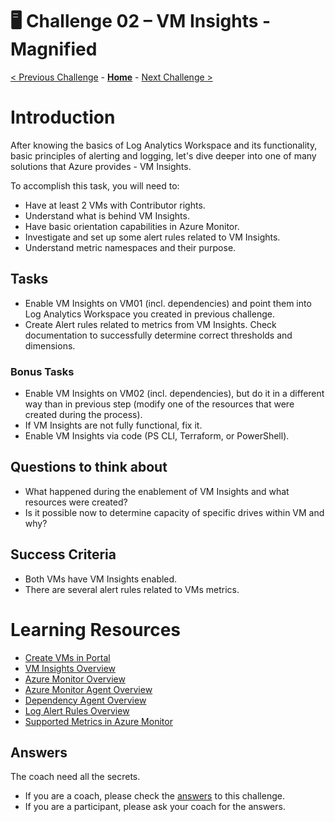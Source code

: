 # 🖥️ Challenge 02 – VM Insights - Magnified

[< Previous Challenge](./Challenge-01.md) - **[Home](./Readme.md)** - [Next Challenge >](./Challenge-03.md)

# Introduction

After knowing the basics of Log Analytics Workspace and its functionality, basic principles of alerting and logging,
let's dive deeper into one of many solutions that Azure provides - VM Insights.

To accomplish this task, you will need to:
- Have at least 2 VMs with Contributor rights.
- Understand what is behind VM Insights.
- Have basic orientation capabilities in Azure Monitor.
- Investigate and set up some alert rules related to VM Insights.
- Understand metric namespaces and their purpose.

## Tasks
- Enable VM Insights on VM01 (incl. dependencies) and point them into Log Analytics Workspace you created in previous challenge.
- Create Alert rules related to metrics from VM Insights. Check documentation to successfully determine correct thresholds and dimensions.

### Bonus Tasks
- Enable VM Insights on VM02 (incl. dependencies), but do it in a different way than in previous step (modify one of the resources that were created during the process).
- If VM Insights are not fully functional, fix it.
- Enable VM Insights via code (PS CLI, Terraform, or PowerShell).

## Questions to think about
- What happened during the enablement of VM Insights and what resources were created?
- Is it possible now to determine capacity of specific drives within VM and why?

## Success Criteria
- Both VMs have VM Insights enabled.
- There are several alert rules related to VMs metrics.

# Learning Resources

- [Create VMs in Portal](https://learn.microsoft.com/en-us/azure/virtual-machines/windows/quick-create-portal)
- [VM Insights Overview](https://learn.microsoft.com/en-us/azure/azure-monitor/vm/vminsights-overview)
- [Azure Monitor Overview](https://learn.microsoft.com/en-us/azure/azure-monitor/fundamentals/overview)
- [Azure Monitor Agent Overview](https://learn.microsoft.com/en-us/azure/azure-monitor/agents/azure-monitor-agent-overview)
- [Dependency Agent Overview](https://learn.microsoft.com/en-us/azure/azure-monitor/vm/vminsights-dependency-agent)
- [Log Alert Rules Overview](https://learn.microsoft.com/en-us/azure/azure-monitor/alerts/alerts-create-log-alert-rule)
- [Supported Metrics in Azure Monitor](https://learn.microsoft.com/en-us/azure/azure-monitor/reference/metrics-index)

## Answers

The coach need all the secrets.
- If you are a coach, please check the [answers](./coach/02_answers.md) to this challenge.
- If you are a participant, please ask your coach for the answers.